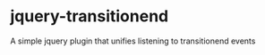 jquery-transitionend
====================

A simple jquery plugin that unifies listening to transitionend events
